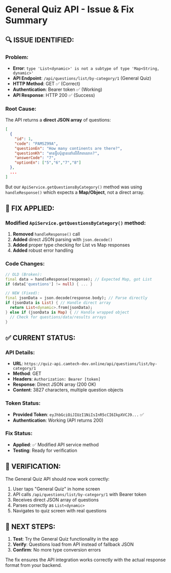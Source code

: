 # General Quiz API - Issue & Fix Summary

## 🔍 **ISSUE IDENTIFIED:**

### Problem:
- **Error**: `type 'List<dynamic>' is not a subtype of type 'Map<String, dynamic>'`
- **API Endpoint**: `/api/questions/list/by-category/1` (General Quiz)
- **HTTP Method**: GET ✅ (Correct)
- **Authentication**: Bearer token ✅ (Working)
- **API Response**: HTTP 200 ✅ (Success)

### Root Cause:
The API returns a **direct JSON array** of questions:
```json
[
  {
    "id": 1,
    "code": "PAMSZ99A", 
    "questionEn": "How many continents are there?",
    "questionKh": "មានទ្វីបប៉ុន្មាននៅលើពិភពលោក?",
    "answerCode": "7",
    "optionEn": ["5","6","7","8"]
  },
  ...
]
```

But our `ApiService.getQuestionsByCategory()` method was using `handleResponse()` which expects a **Map/Object**, not a direct array.

## 🔧 **FIX APPLIED:**

### Modified `ApiService.getQuestionsByCategory()` method:
1. **Removed** `handleResponse()` call 
2. **Added** direct JSON parsing with `json.decode()`
3. **Added** proper type checking for List vs Map responses
4. **Added** robust error handling

### Code Changes:
```dart
// OLD (Broken):
final data = handleResponse(response); // Expected Map, got List
if (data['questions'] != null) { ... }

// NEW (Fixed):
final jsonData = json.decode(response.body); // Parse directly
if (jsonData is List) { // Handle direct array
  return List<dynamic>.from(jsonData);
} else if (jsonData is Map) { // Handle wrapped object
  // Check for questions/data/results arrays
}
```

## ✅ **CURRENT STATUS:**

### API Details:
- **URL**: `https://quiz-api.camtech-dev.online/api/questions/list/by-category/1`
- **Method**: GET
- **Headers**: `Authorization: Bearer [token]`
- **Response**: Direct JSON array (200 OK)
- **Content**: 3827 characters, multiple question objects

### Token Status:
- **Provided Token**: `eyJhbGciOiJIUzI1NiIsInR5cCI6IkpXVCJ9...` ✅
- **Authentication**: Working (API returns 200)

### Fix Status:
- **Applied**: ✅ Modified API service method
- **Testing**: Ready for verification

## 🧪 **VERIFICATION:**

The General Quiz API should now work correctly:
1. User taps "General Quiz" in home screen
2. API calls `/api/questions/list/by-category/1` with Bearer token
3. Receives direct JSON array of questions
4. Parses correctly as `List<dynamic>`
5. Navigates to quiz screen with real questions

## 📝 **NEXT STEPS:**

1. **Test**: Try the General Quiz functionality in the app
2. **Verify**: Questions load from API instead of fallback JSON
3. **Confirm**: No more type conversion errors

The fix ensures the API integration works correctly with the actual response format from your backend.
